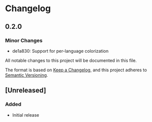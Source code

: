 # Changelog

## 0.2.0

### Minor Changes

- de1a830: Support for per-language colorization

All notable changes to this project will be documented in this file.

The format is based on [Keep a Changelog](https://keepachangelog.com/en/1.0.0/),
and this project adheres to [Semantic Versioning](https://semver.org/spec/v2.0.0.html).

## [Unreleased]

### Added

- Initial release

<!--
## [0.1.0] - 2024-01-01

### Added
- Initial release of Tagged Templates extension
- Syntax highlighting for JSON, HTML, SQL, CSS, GraphQL, YAML, TypeScript, Shell, XML, Java, Ruby, Python, PHP, Go, C#, Markdown, Gitignore, and Environment variable tagged templates
- Background tinting and border decorations for each template type
- Configurable tag mappings
- Enable/disable toggle

### Changed
- N/A

### Deprecated
- N/A

### Removed
- N/A

### Fixed
- N/A

### Security
- N/A
-->
